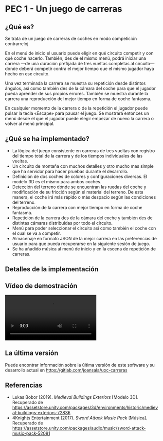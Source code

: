 PEC 1 - Un juego de carreras
============================

¿Qué es?
--------

Se trata de un juego de carreras de coches en modo competición contrarreloj.

En el menú de inicio el usuario puede eligir en qué circuito competir y con qué
coche hacerlo. También, des de el mismo menú, podrá iniciar una carrera —de una
duración prefijada de tres vueltas completas al circuito— donde deberá competir
contra el mejor tiempo que el mismo jugador haya hecho en ese circuito.

Una vez terminada la carrera se muestra su repetición desde distintos ángulos,
así como también des de la cámara del coche para que el jugador pueda aprender
de sus propios errores. También se muestra durante la carrera una reproducción
del mejor tiempo en forma de coche fantasma.

En cualquier momento de la carrera o de la repetición el jugador puede pulsar la
tecla «Escape» para pausar el juego. Se mostrará entonces un menú desde el que
el jugador puede elegir empezar de nuevo la carrera o volver al menú principal.

¿Qué se ha implementado?
------------------------

* La lógica del juego consistente en carreras de tres vueltas con registro del
  tiempo total de la carrera y de los tiempos individuales de las vueltas.
* Un circuito de montaña con muchos detalles y otro mucho mas simple que ha
  servidor para hacer pruebas durante el desarrollo.
* Definición de dos coches de colores y configuraciones diversas. El modelo
  3D es el mismo para ambos coches.
* Detección del terreno dónde se encuentran las ruedas del coche y modificación
  de su fricción según el material del terreno. De esta manera, el coche irá
  más rápido o más despacio según las condiciones del terreno.
* Reproducción de la carrera con mejor tiempo en forma de coche fantasma.
* Repetición de la carrera des de la cámara del coche y también des de distintas
  cámaras distribuidas por todo el circuito.
* Menú para poder seleccionar el circuito así como también el coche con el cual
  se va a competir.
* Almacenaje en formato JSON de la mejor carrera en las preferencias de usuario
  para que pueda recuperarse en la siguiente sesión de juego.
* Se ha añadido música al menú de inicio y en la escena de repetición de carreras.

Detalles de la implementación
-----------------------------

Vídeo de demostración
---------------------

![Demo](Demos/demo.webm)

La última versión
-----------------

Puede encontrar información sobre la última versión de este software y su
desarrollo actual en https://gitlab.com/joansala/uoc-carreras

Referencias
-----------

* Lukas Bobor (2019). _Medieval Buildings Exteriors_ [Modelo 3D].
Recuperado de https://assetstore.unity.com/packages/3d/environments/historic/medieval-buildings-exteriors-72836
* 4Knights Entertainment (2017). _Sword Attack Music Pack_ [Música]. Recuperado de https://assetstore.unity.com/packages/audio/music/sword-attack-music-pack-52081
